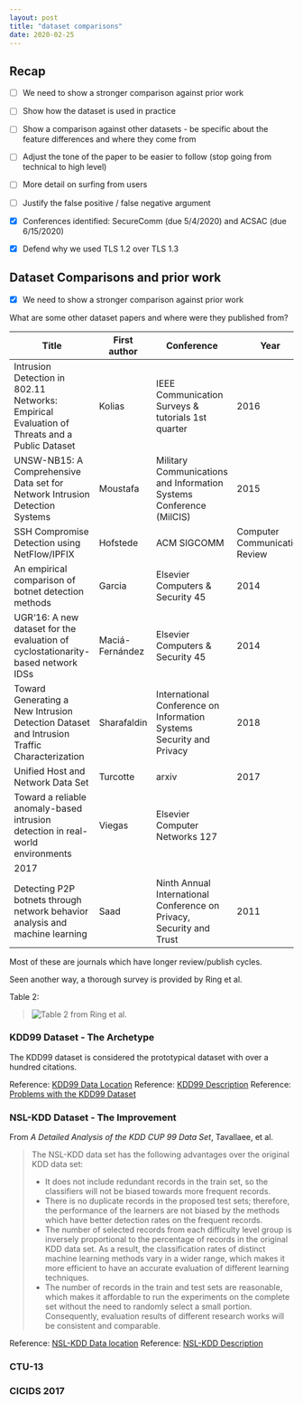 ```yaml
---
layout: post
title: "dataset comparisons"
date: 2020-02-25
---
```


Recap
---------
- [ ] We need to show a stronger comparison against prior work
- [ ] Show how the dataset is used in practice
- [ ] Show a comparison against other datasets - be specific about the feature differences and where they come from 
- [ ] Adjust the tone of the paper to be easier to follow (stop going from technical to high level)
- [ ] More detail on surfing from users 
- [ ] Justify the false positive / false negative argument 
- [x] Conferences identified: SecureComm (due 5/4/2020) and ACSAC (due 6/15/2020)
- [x] Defend why we used TLS 1.2 over TLS 1.3



## Dataset Comparisons and prior work
- [x] We need to show a stronger comparison against prior work

What are some other dataset papers and where were they published from?

Title                  | First author | Conference                       | Year 
-----------------------|--------------|----------------------------------|--------
Intrusion Detection in 802.11 Networks: Empirical Evaluation of Threats and a Public Dataset | Kolias | IEEE Communication Surveys & tutorials 1st quarter | 2016
UNSW-NB15: A Comprehensive Data set for Network Intrusion Detection Systems | Moustafa | Military Communications and Information Systems Conference (MilCIS) | 2015
SSH Compromise Detection using NetFlow/IPFIX | Hofstede | ACM SIGCOMM | Computer Communication Review | 2014
An empirical comparison of botnet detection methods | Garcia | Elsevier Computers & Security 45 | 2014
UGR‘16: A new dataset for the evaluation of cyclostationarity-based network IDSs | Maciá-Fernández | Elsevier Computers & Security 45 | 2014
Toward Generating a New Intrusion Detection Dataset and Intrusion Traffic Characterization | Sharafaldin | International Conference on Information Systems Security and Privacy | 2018
Unified Host and Network Data Set | Turcotte | arxiv | 2017
Toward a reliable anomaly-based intrusion detection in real-world environments | Viegas | Elsevier Computer Networks 127
 | 	2017
Detecting P2P botnets through network behavior analysis and machine learning | Saad | Ninth Annual International Conference on Privacy, Security and Trust | 2011

Most of these are journals which have longer review/publish cycles. 

Seen another way, a thorough survey is provided by Ring et al. 

Table 2:
>![Table 2 from Ring et al.](/images/table2.png)



### KDD99 Dataset - The Archetype
The KDD99 dataset is considered the prototypical dataset with over a hundred citations. 

Reference: [KDD99 Data Location](https://kdd.ics.uci.edu/databases/kddcup99/kddcup99.html)
Reference: [KDD99 Description](http://kdd.ics.uci.edu/databases/kddcup99/task.html)
Reference: [Problems with the KDD99 Dataset](https://www.kdnuggets.com/news/2007/n18/4i.html)

### NSL-KDD Dataset - The Improvement
From *A Detailed Analysis of the KDD CUP 99 Data Set*, Tavallaee, et al.
> The NSL-KDD data set has the following advantages over the original KDD data set:
> * It does not include redundant records in the train set, so the classifiers will not be biased towards more frequent records.
> * There is no duplicate records in the proposed test sets; therefore, the performance of the learners are not biased by the methods which have better detection rates on the frequent records.
> * The number of selected records from each difficulty level group is inversely proportional to the percentage of records in the original KDD data set. As a result, the classification rates of distinct machine learning methods vary in a wider range, which makes it more efficient to have an accurate evaluation of different learning techniques.
> * The number of records in the train and test sets are reasonable, which makes it affordable to run the experiments on the complete set without the need to randomly select a small portion. Consequently, evaluation results of different research works will be consistent and comparable.

Reference: [NSL-KDD Data location](https://github.com/jmnwong/NSL-KDD-Dataset)
Reference: [NSL-KDD Description](https://www.unb.ca/cic/datasets/nsl.html)

### CTU-13


### CICIDS 2017
